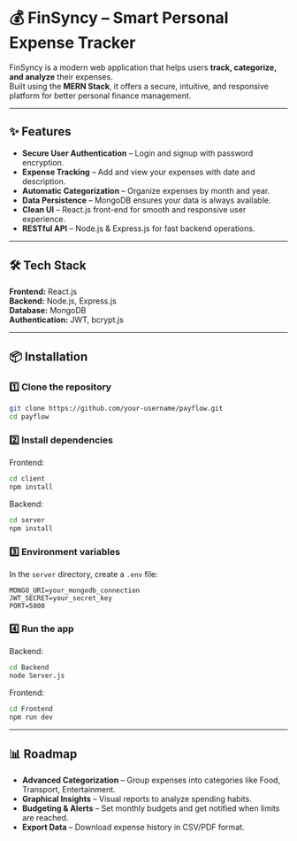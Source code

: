 # 💰 FinSyncy – Smart Personal Expense Tracker

FinSyncy is a modern web application that helps users **track, categorize, and analyze** their expenses.  
Built using the **MERN Stack**, it offers a secure, intuitive, and responsive platform for better personal finance management.

---

## ✨ Features
- **Secure User Authentication** – Login and signup with password encryption.
- **Expense Tracking** – Add and view your expenses with date and description.
- **Automatic Categorization** – Organize expenses by month and year.
- **Data Persistence** – MongoDB ensures your data is always available.
- **Clean UI** – React.js front-end for smooth and responsive user experience.
- **RESTful API** – Node.js & Express.js for fast backend operations.

---

## 🛠 Tech Stack
**Frontend:** React.js  
**Backend:** Node.js, Express.js  
**Database:** MongoDB  
**Authentication:** JWT, bcrypt.js  

---

## 📦 Installation

### 1️⃣ Clone the repository
```bash
git clone https://github.com/your-username/payflow.git
cd payflow
```

### 2️⃣ Install dependencies
Frontend:
```bash
cd client
npm install
```
Backend:
```bash
cd server
npm install
```

### 3️⃣ Environment variables
In the `server` directory, create a `.env` file:
```
MONGO_URI=your_mongodb_connection
JWT_SECRET=your_secret_key
PORT=5000
```

### 4️⃣ Run the app
Backend:
```bash
cd Backend
node Server.js
```
Frontend:
```bash
cd Frontend
npm run dev
```

---

## 📊 Roadmap
- **Advanced Categorization** – Group expenses into categories like Food, Transport, Entertainment.
- **Graphical Insights** – Visual reports to analyze spending habits.
- **Budgeting & Alerts** – Set monthly budgets and get notified when limits are reached.
- **Export Data** – Download expense history in CSV/PDF format.

  


